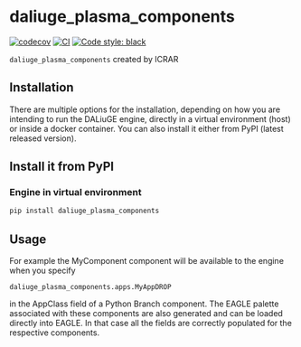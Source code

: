 # daliuge_plasma_components

[![codecov](https://codecov.io/gh/ICRAR/daliuge-plasma-components/branch/main/graph/badge.svg?token=daliuge-plasma-components_token_here)](https://codecov.io/gh/ICRAR/daliuge-plasma-components)
[![CI](https://github.com/ICRAR/daliuge-plasma-components/actions/workflows/main.yml/badge.svg)](https://github.com/ICRAR/daliuge-plasma-components/actions/workflows/main.yml)
[![Code style: black](https://img.shields.io/badge/code%20style-black-000000.svg)](https://github.com/psf/black)


`daliuge_plasma_components` created by ICRAR

## Installation

There are multiple options for the installation, depending on how you are intending to run the DALiuGE engine, directly in a virtual environment (host) or inside a docker container. You can also install it either from PyPI (latest released version).

## Install it from PyPI

### Engine in virtual environment
```bash
pip install daliuge_plasma_components
```

## Usage
For example the MyComponent component will be available to the engine when you specify 
```
daliuge_plasma_components.apps.MyAppDROP
```
in the AppClass field of a Python Branch component. The EAGLE palette associated with these components are also generated and can be loaded directly into EAGLE. In that case all the fields are correctly populated for the respective components.

